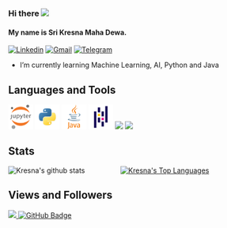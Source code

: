 ### Hi there <img src="https://media.giphy.com/media/hvRJCLFzcasrR4ia7z/giphy.gif" width="25px"> 
#### My name is Sri Kresna Maha Dewa.

[![Linkedin](https://img.shields.io/badge/-LinkedIn-blue?style=flat&logo=Linkedin&logoColor=white)](https://www.linkedin.com/in/sri-kresna-maha-dewa-b0783a242/)
[![Gmail](https://img.shields.io/badge/-Gmail-c14438?style=flat&labelColor=fff&logo=Gmail&logoColor=c4302b)](mailto:srikresna383@gmail.com)
[![Telegram](https://img.shields.io/badge/-Telegram-2ca5e0?style=flat&logo=telegram&logoColor=white)](https://t.me/srikresna)

-  I’m currently learning Machine Learning, AI, Python and Java

## Languages and Tools
<code><img height="50" src="https://raw.githubusercontent.com/github/explore/a4691f04ff219c1c2aa02fc61fda41aa43f1459a/topics/jupyter-notebook/jupyter-notebook.png"></code>
<code><img height="50" src="https://raw.githubusercontent.com/github/explore/80688e429a7d4ef2fca1e82350fe8e3517d3494d/topics/python/python.png"></code>
<code><img height="50" src="https://raw.githubusercontent.com/github/explore/80688e429a7d4ef2fca1e82350fe8e3517d3494d/topics/java/java.png"></code>
<code><img height="50" src="https://raw.githubusercontent.com/devicons/devicon/2ae2a900d2f041da66e950e4d48052658d850630/icons/pandas/pandas-original.svg"></code>
<code><img height="50" src="https://upload.wikimedia.org/wikipedia/commons/0/05/Scikit_learn_logo_small.svg"></code>
<code><img height="50" src="https://www.vectorlogo.zone/logos/tensorflow/tensorflow-icon.svg"></code>

## Stats
<img width="45%" align="left" alt="Kresna's github stats" src="https://github-readme-stats-gopla.vercel.app/api?username=srikresna&show_icons=true&theme=random" />
<a href="https://github.com/srikresna/github-readme-stats"><img alt="Kresna's Top Languages" src="https://github-readme-stats.vercel.app/api/top-langs/?username=srikresna&langs_count=8&count_private=true&layout=compact&theme=react&hide_border=true&bg_color=0D1117" /></a>
                                                             
##                                                      
## Views and Followers
<a href="https://github.com/Meghna-DAS/github-profile-views-counter">
    <img src="https://komarev.com/ghpvc/?username=srikresna">
</a>
<a href="https://github.com/srikresna?tab=followers"><img src="https://img.shields.io/github/followers/srikresna?label=Followers&style=social" alt="GitHub Badge"></a>

<!---
srikresna/srikresna is a ✨ special ✨ repository because its `README.md` (this file) appears on your GitHub profile.
You can click the Preview link to take a look at your changes.
--->
